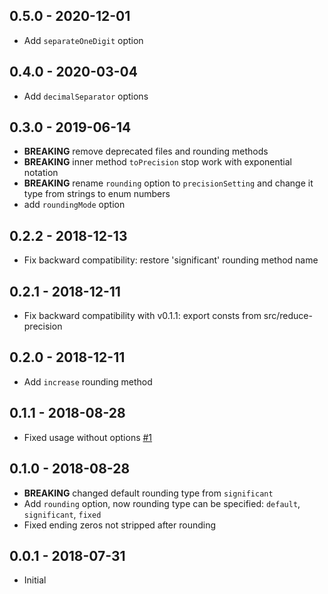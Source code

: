 ## 0.5.0 - 2020-12-01
- Add `separateOneDigit` option

## 0.4.0 - 2020-03-04
- Add `decimalSeparator` options

## 0.3.0 - 2019-06-14
- **BREAKING** remove deprecated files and rounding methods
- **BREAKING** inner method `toPrecision` stop work with exponential notation
- **BREAKING** rename `rounding` option to `precisionSetting` and change it type from strings to enum numbers
- add `roundingMode` option

## 0.2.2 - 2018-12-13
- Fix backward compatibility: restore 'significant' rounding method name

## 0.2.1 - 2018-12-11
- Fix backward compatibility with v0.1.1: export consts from src/reduce-precision

## 0.2.0 - 2018-12-11
- Add `increase` rounding method 

## 0.1.1 - 2018-08-28
- Fixed usage without options [#1](https://github.com/shrpne/pretty-num/issues/1)

## 0.1.0 - 2018-08-28
- **BREAKING** changed default rounding type from `significant`
- Add `rounding` option, now rounding type can be specified: `default`, `significant`, `fixed` 
- Fixed ending zeros not stripped after rounding

## 0.0.1 - 2018-07-31
- Initial 
